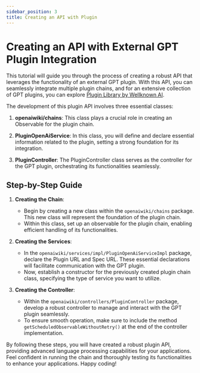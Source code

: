 ```yaml
---
sidebar_position: 3
title: Creating an API with Plugin
---
```


# Creating an API with External GPT Plugin Integration

This tutorial will guide you through the process of creating a robust API that leverages the functionality of an external GPT plugin. With this API, you can seamlessly integrate multiple plugin chains, and for an extensive collection of GPT plugins, you can explore [Plugin Library by Wellknown AI](https://www.wellknown.ai/).

The development of this plugin API involves three essential classes:

1. **openaiwiki/chains**: This class plays a crucial role in creating an Observable for the plugin chain.

2. **PluginOpenAiService**: In this class, you will define and declare essential information related to the plugin, setting a strong foundation for its integration.

3. **PluginController**: The PluginController class serves as the controller for the GPT plugin, orchestrating its functionalities seamlessly.

## Step-by-Step Guide

1. **Creating the Chain**:
   - Begin by creating a new class within the `openaiwiki/chains` package. This new class will represent the foundation of the plugin chain.
   - Within this class, set up an observable for the plugin chain, enabling efficient handling of its functionalities.

2. **Creating the Services**:
   - In the `openaiwiki/services/impl/PluginOpenAiServiceImpl` package, declare the Plugin URL and Spec URL. These essential declarations will facilitate communication with the GPT plugin.
   - Now, establish a constructor for the previously created plugin chain class, specifying the type of service you want to utilize.

3. **Creating the Controller**:
   - Within the `openaiwiki/controllers/PluginController` package, develop a robust controller to manage and interact with the GPT plugin seamlessly.
   - To ensure smooth operation, make sure to include the method `getScheduledObservableWithoutRetry()` at the end of the controller implementation.

By following these steps, you will have created a robust plugin API, providing advanced language processing capabilities for your applications. Feel confident in running the chain and thoroughly testing its functionalities to enhance your applications. Happy coding!
